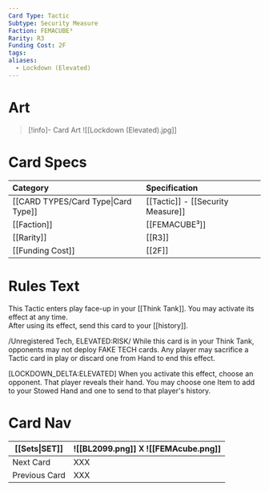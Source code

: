 ```yaml
---
Card Type: Tactic
Subtype: Security Measure
Faction: FEMACUBE³
Rarity: R3
Funding Cost: 2F
tags: 
aliases:
  - Lockdown (Elevated)
---
```

# Art

> [!info]- Card Art
> ![[Lockdown (Elevated).jpg]]

# Card Specs

| Category | Specification| 
| :--- | :--- |
| [[CARD TYPES/Card Type\|Card Type]] | [[Tactic]] - [[Security Measure]] |
| [[Faction]] | [[FEMACUBE³]] |  
| [[Rarity]] | [[R3]] |  
| [[Funding Cost]] | [[2F]] |  

# Rules Text  

This Tactic enters play face-up in your [[Think Tank]]. 
You may activate its effect at any time.  
After using its effect, send this card to your [[history]].  

/Unregistered Tech, ELEVATED:RISK/ 
While this card is in your Think Tank, opponents may not deploy FAKE TECH cards.
Any player may sacrifice a Tactic card in play or discard one from Hand to end this effect.  
  
[LOCKDOWN_DELTA:ELEVATED] 
When you activate this effect, choose an opponent.
That player reveals their hand. You may choose one Item to add to your Stowed Hand and one to send to that player's history.

# Card Nav

| [[Sets\|SET]] |  ![[BL2099.png]] 𐌢 ![[FEMAcube.png]] |
| ------------- | ------------------------------ |
| Next Card     | XXX |
| Previous Card | XXX |


